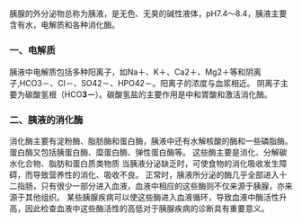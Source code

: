 ## 


胰腺的外分泌物总称为胰液，是无色、无臭的碱性液体，pH7.4～8.4，胰液主要含有水，电解质和各种消化酶。

### 一、电解质
胰液中电解质包括多种阳离子，如Na＋、K＋、Ca2＋、Mg2＋等和阴离子,HCO3－、Cl－、SO42－、HPO42－。阳离子的浓度与血浆相近。
阴离子主要为碳酸氢根（HCO**3－**）。碳酸氢盐的主要作用是中和胃酸和激活消化酶。

### 二、胰液的消化酶
消化酶主要有淀粉酶、脂肪酶和蛋白酶，胰液中还有水解核酸的酶和一些磷脂酶。
蛋白酶又包括胰蛋白酶、糜蛋白酶、弹性蛋白酶等。
这些酶主要是消化、分解碳水化合物、脂肪和蛋白质类物质
当胰液分泌缺乏时，可使食物的消化吸收发生障碍，而导致营养性的消化、吸收不良。
正常时，胰液所分泌的酶几乎全部进入十二指肠，只有很少一部分进入血液，血液中相应的这些酶则不仅来源于胰腺，亦来源于其他组织。
某些胰腺疾病可以使这些酶进入血液循环，导致血液中酶活性升高，因此检查血液中这些酶活性的高低对于胰腺疾病的诊断具有重要意义。
